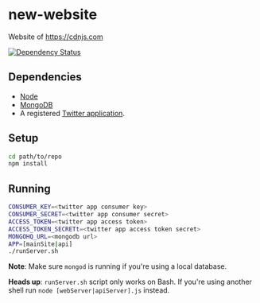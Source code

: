 new-website
===========

Website of https://cdnjs.com

[![Dependency Status](https://david-dm.org/cdnjs/new-website.svg?theme=shields.io)](https://david-dm.org/cdnjs/new-website)

## Dependencies

* [Node](https://nodejs.org)
* [MongoDB](https://mongodb.org)
* A registered [Twitter application](https://apps.twitter.com/).

## Setup

```sh
cd path/to/repo
npm install
```

## Running

```sh
CONSUMER_KEY=<twitter app consumer key>
CONSUMER_SECRET=<twitter app consumer secret>
ACCESS_TOKEN=<twitter app access token>
ACCESS_TOKEN_SECRETt=<twitter app access token secret>
MONGOHQ_URL=<mongodb url>
APP=[mainSite|api]
./runServer.sh
```

**Note**: Make sure `mongod` is running if you're using a local database.

**Heads up**: `runServer.sh` script only works on Bash. If you're using another shell run `node [webServer|apiServer].js` instead.
